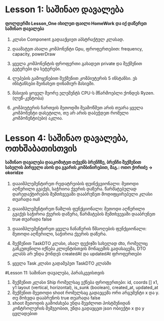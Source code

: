 # Lesson 1: საშინაო დავალება
#### ფოლდერში Lesson_One იხილეთ ფაილი HomeWork და იქ დაწერეთ საშინაო დავალება

1) კლასი Component გადააქციეთ აბსტრაქტულ კლასად.

2) დაამატეთ ახალი კომპონენტი Gpu, ფროფერთებით: frequency, capacity, powerDraw

3) ყველა კომპონენტის ფროფერთი გახადეთ private და შექმენით გეტერები და სეტერები.

4) ლუპების გამოყენებით შექმენით კომპიუტერის 5 ინსტანსი. ეს ინსტანსები შეინახეთ დინამიურ მასივში.

5) მასივის ყოველ მეორე ელემენტს CPU-ს მწარმოებლი ქონდეს Ryzen. (ლუწ-კენტობა)

6) კომპიუტერის ჩართვის მეთოდში შეამოწმეთ არის თუარა ყველა კომპონენტი დასეტილი, თუ არ არის დაბეჭდეთ რომელი კომპონენტი(ები) აკლია.

# Lesson 4: საშინაო დავალება, ოთხშაბათისთვის
#### საშინაო დავალება დააკომიტეთ თქვენს ბრენჩზე, ბრენჩი შექმენით სახელის პირველი ასოს და გვარის კომბინირებით, მაგ.: ოთო ქორიძე -> okoridze

1) დააიმპლემენტირეთ რედატრეიბის ფუინქცვიონალი: მეთოდი აღწერილი გვაქვს, საჭრიოა ქვერის დაწერა. წარმატებულად დარედაქტირების შემთხვევაში დააბრუნეთ მოდიფცირებული კლასი თუარადა null 

2) დააიმპლემენტირეთ წაშლის ფუნქციონალი: მეთოდი აღწერილი გვაქვს საჭიროა ქვერის დაწერა, წარმატების შემთხვევაში დააბრუნეთ true თუარადა false

3) დააიმპლემენტირეთ ყველა ჩანაწერის წმაოღების ფუნქციონალი: მეთოდი აღწერილი, საჭიროა ქვერის დაწერა.

4) შექმენით TaskDTO კლასი, ახალ ფექიჯში სახელად dto, რომელიც განკუთვნილი იქნება კლიენტისთვის მონაცემის გადასაცემა, DTO კლასს არ უნდა ქონდეს createdAt და updatedAt ფროფერთები

5) ყველა Task კლასი გადამეპეთ TaskDTO კლასში


#Lesson 11: საშინაო დავალება, პარასკევისთვის

1. შექმენით კლასი Ship რომელსაც ექნება ფროფერთები: id, coords [] x1, y1 layout (vertical, horizontal), is_sunk (boolean), created_at, updated_at
2. შექმენით მეეთოდი shoot რომელსაც გადაეცემა ორი არგუმენტი x და y. თუ მოხვდა დააბრუნოს true თუარადა false
3. shoot მეთოდის გამოძახება უნდა შევძლოთ პოსტმენიდან კონტროლერის მეშვეობით, უნდა გადავცეთ json ობიექტი x და y ცვლადებით


